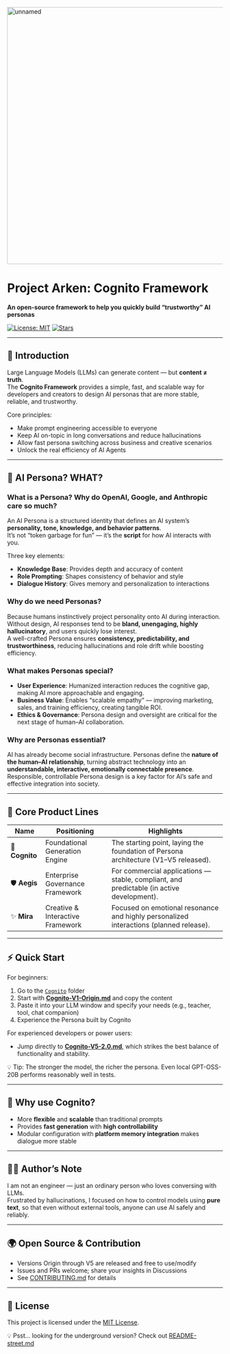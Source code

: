 <img width="600" height="600" alt="unnamed" src="https://github.com/user-attachments/assets/72d6db2e-6edf-4244-8bca-acecf6da1d85" />

# Project Arken: Cognito Framework  
**An open-source framework to help you quickly build “trustworthy” AI personas**  

[![License: MIT](https://img.shields.io/badge/License-MIT-green.svg)](./LICENSE) [![Stars](https://img.shields.io/github/stars/your-repo-name?style=social)]()  

---

## 🚀 Introduction  
Large Language Models (LLMs) can generate content — but **content ≠ truth**.  
The **Cognito Framework** provides a simple, fast, and scalable way for developers and creators to design AI personas that are more stable, reliable, and trustworthy.  

Core principles:  
- Make prompt engineering accessible to everyone  
- Keep AI on-topic in long conversations and reduce hallucinations  
- Allow fast persona switching across business and creative scenarios  
- Unlock the real efficiency of AI Agents  

---

## 🤔 AI Persona? WHAT?  

### What is a Persona? Why do OpenAI, Google, and Anthropic care so much?  
An AI Persona is a structured identity that defines an AI system’s **personality, tone, knowledge, and behavior patterns**.  
It’s not “token garbage for fun” — it’s the **script** for how AI interacts with you.  

Three key elements:  
- **Knowledge Base**: Provides depth and accuracy of content  
- **Role Prompting**: Shapes consistency of behavior and style  
- **Dialogue History**: Gives memory and personalization to interactions  

### Why do we need Personas?  
Because humans instinctively project personality onto AI during interaction.  
Without design, AI responses tend to be **bland, unengaging, highly hallucinatory**, and users quickly lose interest.  
A well-crafted Persona ensures **consistency, predictability, and trustworthiness**, reducing hallucinations and role drift while boosting efficiency.  

### What makes Personas special?  
- **User Experience**: Humanized interaction reduces the cognitive gap, making AI more approachable and engaging.  
- **Business Value**: Enables “scalable empathy” — improving marketing, sales, and training efficiency, creating tangible ROI.  
- **Ethics & Governance**: Persona design and oversight are critical for the next stage of human–AI collaboration.  

### Why are Personas essential?  
AI has already become social infrastructure. Personas define the **nature of the human–AI relationship**, turning abstract technology into an **understandable, interactive, emotionally connectable presence**.  
Responsible, controllable Persona design is a key factor for AI’s safe and effective integration into society.  

---

## 🧩 Core Product Lines  

| Name | Positioning | Highlights |  
|------|-------------|------------|  
| 🔶 **Cognito** | Foundational Generation Engine | The starting point, laying the foundation of Persona architecture (V1–V5 released). |  
| 🛡️ **Aegis** | Enterprise Governance Framework | For commercial applications — stable, compliant, and predictable (in active development). |  
| ✨ **Mira** | Creative & Interactive Framework | Focused on emotional resonance and highly personalized interactions (planned release). |  

---

## ⚡ Quick Start  

For beginners:  
1. Go to the [`Cognito`](./Cognito/) folder  
2. Start with [**Cognito-V1-Origin.md**](./Coginto/Cognito-V1-Origin.md) and copy the content  
3. Paste it into your LLM window and specify your needs (e.g., teacher, tool, chat companion)  
4. Experience the Persona built by Cognito  

For experienced developers or power users:  
- Jump directly to [**Cognito-V5-2.0.md**](./Cognito/Cognito-V5-2.0.md), which strikes the best balance of functionality and stability.  

💡 Tip: The stronger the model, the richer the persona. Even local GPT-OSS-20B performs reasonably well in tests.  

---

## 📢 Why use Cognito?  
- More **flexible** and **scalable** than traditional prompts  
- Provides **fast generation** with **high controllability**  
- Modular configuration with **platform memory integration** makes dialogue more stable  

---

## 👨‍💻 Author’s Note  
I am not an engineer — just an ordinary person who loves conversing with LLMs.  
Frustrated by hallucinations, I focused on how to control models using **pure text**, so that even without external tools, anyone can use AI safely and reliably.  

---

## 🌍 Open Source & Contribution  
- Versions Origin through V5 are released and free to use/modify  
- Issues and PRs welcome; share your insights in Discussions  
- See [CONTRIBUTING.md](./CONTRIBUTING.md) for details  

---

## 📜 License  
This project is licensed under the [MIT License](./LICENSE).  

💡 Psst... looking for the underground version? Check out [README-street.md](./underground/README-street.md)
